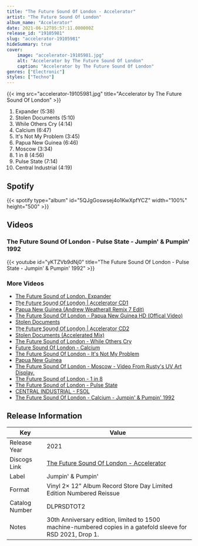 ```yaml
---
title: "The Future Sound Of London - Accelerator"
artist: "The Future Sound Of London"
album_name: "Accelerator"
date: 2021-06-12T05:57:11.000000Z
release_id: "19105981"
slug: "accelerator-19105981"
hideSummary: true
cover:
    image: "accelerator-19105981.jpg"
    alt: "Accelerator by The Future Sound Of London"
    caption: "Accelerator by The Future Sound Of London"
genres: ["Electronic"]
styles: ["Techno"]
---
```


{{< img src="accelerator-19105981.jpg" title="Accelerator by The Future Sound Of London" >}}

<!-- section break -->

1. Expander (5:38)
2. Stolen Documents (5:10)
3. While Others Cry (4:14)
4. Calcium (6:47)
5. It's Not My Problem (3:45)
6. Papua New Guinea (6:46)
7. Moscow (3:34)
8. 1 in 8 (4:56)
9. Pulse State (7:14)
10. Central Industrial (4:19)

<!-- section break -->


## Spotify
{{< spotify type="album" id="5QJgGoswsej4o1KwXpfYCZ" width="100%" height="500" >}}



## Videos
### The Future Sound Of London - Pulse State - Jumpin' & Pumpin' 1992
{{< youtube id="yKTZVb9dNj0" title="The Future Sound Of London - Pulse State - Jumpin' & Pumpin' 1992" >}}<br>

### More Videos

- [The Future Sound of London. Expander](https://www.youtube.com/watch?v=UEPGLQAoNFc)
- [T̲h̲e̲ ̲F̲u̲t̲u̲r̲e̲ ̲S̲o̲u̲n̲d̲ ̲O̲f̲ ̲L̲o̲n̲d̲o̲n̲ | A̲c̲c̲e̲l̲e̲r̲a̲t̲o̲r̲ CD1](https://www.youtube.com/watch?v=9PJhTBFN5GE)
- [Papua New Guinea (Andrew Weatherall Remix 7 Edit)](https://www.youtube.com/watch?v=7yGjN-pNy0s)
- [The Future Sound Of London - Papua New Guinea HD (Offical Video)](https://www.youtube.com/watch?v=wfWMv8Y1V5E)
- [Stolen Documents](https://www.youtube.com/watch?v=8pwHvkf2Cg8)
- [T̲h̲e̲ ̲F̲u̲t̲u̲r̲e̲ ̲S̲o̲u̲n̲d̲ ̲O̲f̲ ̲L̲o̲n̲d̲o̲n̲ | A̲c̲c̲e̲l̲e̲r̲a̲t̲o̲r̲ CD2](https://www.youtube.com/watch?v=fDVsuZ9kbNQ)
- [Stolen Documents (Accelerated Mix)](https://www.youtube.com/watch?v=xU6V_1Q114o)
- [The Future Sound of London - While Others Cry](https://www.youtube.com/watch?v=6i0LtFyV8KM)
- [Future Sound Of London - Calcium](https://www.youtube.com/watch?v=a4iyPMWOZkY)
- [The Future Sound Of London - It's Not My Problem](https://www.youtube.com/watch?v=y2n100-94Uc)
- [Papua New Guinea](https://www.youtube.com/watch?v=6QCXpHdW9ak)
- [The Future Sound Of London - Moscow - Video From Rusty's UV Art Display.](https://www.youtube.com/watch?v=_coOzPytQ9w)
- [The Future Sound of London - 1 in 8](https://www.youtube.com/watch?v=Zu9ak4tCas0)
- [The Future Sound of London - Pulse State](https://www.youtube.com/watch?v=F0RI8L6e7Y0)
- [CENTRAL INDUSTRIAL - FSOL](https://www.youtube.com/watch?v=cOYJ7-HaZSQ)
- [The Future Sound Of London - Calcium - Jumpin' & Pumpin' 1992](https://www.youtube.com/watch?v=-Mo8N_03mq4)


## Release Information
|  Key           | Value                                                |
| ---------------| ---------------------------------------------------- |
| Release Year   | 2021                                   |
| Discogs Link   | [The Future Sound Of London - Accelerator](https://www.discogs.com/release/19105981-The-Future-Sound-Of-London-Accelerator) |
| Label          | Jumpin' & Pumpin' |
| Format         | Vinyl 2× 12" Album Record Store Day Limited Edition Numbered Reissue |
| Catalog Number | DLPRSDTOT2 |
| Notes | 30th Anniversary edition, limited to 1500 machine-numbered copies in a gatefold sleeve for RSD 2021, Drop 1.  |